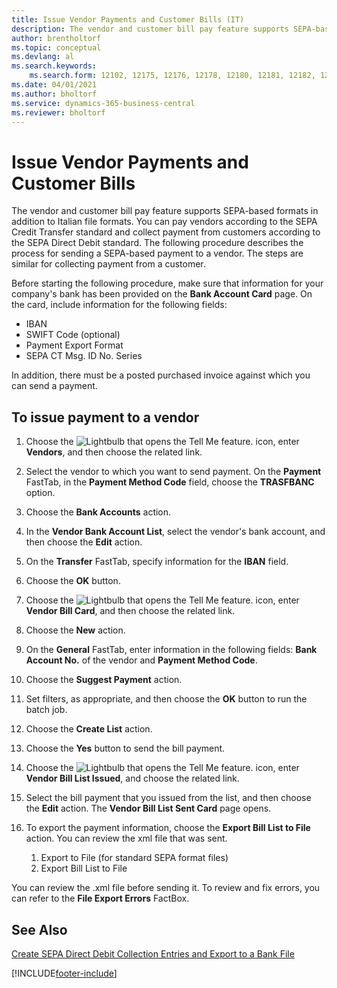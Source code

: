 ```yaml
---
title: Issue Vendor Payments and Customer Bills (IT)
description: The vendor and customer bill pay feature supports SEPA-based formats in addition to Italian file formats.
author: brentholtorf
ms.topic: conceptual
ms.devlang: al
ms.search.keywords:
    ms.search.form: 12102, 12175, 12176, 12178, 12180, 12181, 12182, 12184, 12185, 12186, 12190
ms.date: 04/01/2021
ms.author: bholtorf
ms.service: dynamics-365-business-central
ms.reviewer: bholtorf
---
```

# Issue Vendor Payments and Customer Bills

The vendor and customer bill pay feature supports SEPA-based formats in addition to Italian file formats. You can pay vendors according to the SEPA Credit Transfer standard and collect payment from customers according to the SEPA Direct Debit standard. The following procedure describes the process for sending a SEPA-based payment to a vendor. The steps are similar for collecting payment from a customer.  

Before starting the following procedure, make sure that information for your company's bank has been provided on the **Bank Account Card** page. On the card, include information for the following fields:  

- IBAN  
- SWIFT Code (optional)  
- Payment Export Format  
- SEPA CT Msg. ID No. Series  

In addition, there must be a posted purchased invoice against which you can send a payment.  

## To issue payment to a vendor  

1. Choose the ![Lightbulb that opens the Tell Me feature.](../../media/ui-search/search_small.png "Tell me what you want to do") icon, enter **Vendors**, and then choose the related link.  
2. Select the vendor to which you want to send payment. On the **Payment** FastTab, in the **Payment Method Code** field, choose the **TRASFBANC** option.
3. Choose the **Bank Accounts** action.  
4. In the **Vendor Bank Account List**, select the vendor's bank account, and then choose the **Edit** action.
5. On the **Transfer** FastTab, specify information for the **IBAN** field.  
6. Choose the **OK** button.  
7. Choose the ![Lightbulb that opens the Tell Me feature.](../../media/ui-search/search_small.png "Tell me what you want to do") icon, enter **Vendor Bill Card**, and then choose the related link.  
8. Choose the **New** action.  
9. On the **General** FastTab, enter information in the following fields: **Bank Account No.** of the vendor and **Payment Method Code**.  
10. Choose the **Suggest Payment** action.
11. Set filters, as appropriate, and then choose the **OK** button to run the batch job.  
12. Choose the **Create List** action.
13. Choose the **Yes** button to send the bill payment.  
14. Choose the ![Lightbulb that opens the Tell Me feature.](../../media/ui-search/search_small.png "Tell me what you want to do") icon, enter **Vendor Bill List Issued**, and choose the related link.
15. Select the bill payment that you issued from the list, and then choose the **Edit** action. The **Vendor Bill List Sent Card** page opens.  
16. To export the payment information, choose the **Export Bill List to File** action. You can review the xml file that was sent.  

    1. Export to File (for standard SEPA format files)  
    2. Export Bill List to File  

You can review the .xml file before sending it. To review and fix errors, you can refer to the **File Export Errors** FactBox.  

## See Also

[Create SEPA Direct Debit Collection Entries and Export to a Bank File](../../finance-collect-payments-with-sepa-direct-debit.md#creating-sepa-direct-debit-collection-entries-and-export-to-a-bank-file)


[!INCLUDE[footer-include](../../includes/footer-banner.md)]
